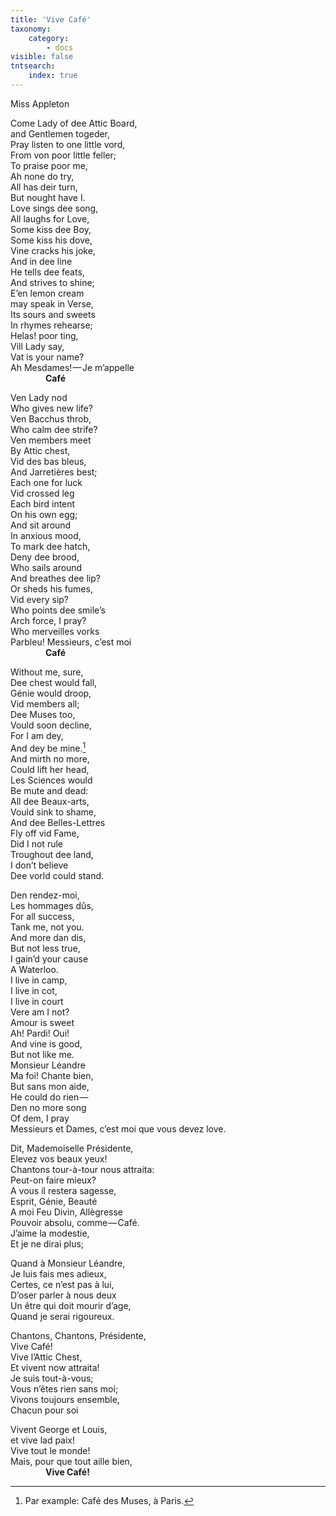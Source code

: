 ```yaml
---
title: 'Vive Café'
taxonomy:
    category:
        - docs
visible: false
tntsearch:
    index: true
---
```


<div class="author">Miss Appleton</div>

Come Lady of dee Attic Board,  
and Gentlemen togeder,  
Pray listen to one little vord,  
From von poor little feller;  
To praise poor me,  
Ah none do try,  
All has deir turn,  
But nought have I.  
Love sings dee song,  
All laughs for Love,  
Some kiss dee Boy,  
Some kiss his dove,  
Vine cracks his joke,  
And in dee line  
He tells dee feats,  
And strives to shine;  
E’en lemon cream  
may speak in Verse,  
Its sours and sweets  
In rhymes rehearse;  
Helas! poor ting,  
Vill Lady say,  
Vat is your name?  
Ah Mesdames! — Je m’appelle  
&emsp;&emsp;&emsp;&emsp;**Café**

Ven Lady nod  
Who gives new life?  
Ven Bacchus throb,  
Who calm dee strife?  
Ven members meet  
By Attic chest,  
Vid des bas bleus,  
And Jarretières best;  
Each one for luck  
Vid crossed leg  
Each bird intent  
On his own egg;  
And sit around  
In anxious mood,  
To mark dee hatch,  
Deny dee brood,  
Who sails around  
And breathes dee lip?  
Or sheds his fumes,  
Vid every sip?  
Who points dee smile’s  
Arch force, I pray?  
Who merveilles vorks  
Parbleu! Messieurs, c’est moi  
&emsp;&emsp;&emsp;&emsp;**Café**

Without me, sure,  
Dee chest would fall,  
Génie would droop,  
Vid members all;  
Dee Muses too,  
Vould soon decline,  
For I am dey,  
And dey be mine.[^1]  
And mirth no more,  
Could lift her head,  
Les Sciences would  
Be mute and dead:  
All dee Beaux-arts,  
Vould sink to shame,  
And dee Belles-Lettres  
Fly off vid Fame,  
Did I not rule  
Troughout dee land,  
I don’t believe  
Dee vorld could stand.

Den rendez-moi,  
Les hommages dûs,  
For all success,  
Tank me, not you.  
And more dan dis,  
But not less true,  
I gain’d your cause  
A Waterloo.  
I live in camp,  
I live in cot,  
I live in court  
Vere am I not?  
Amour is sweet  
Ah! Pardi! Oui!  
And vine is good,  
But not like me.  
Monsieur Léandre  
Ma foi! Chante bien,  
But sans mon aide,  
He could do rien —   
Den no more song  
Of dem, I pray  
Messieurs et Dames, c’est moi que vous devez love.

Dit, Mademoiselle Présidente,  
Elevez vos beaux yeux!  
Chantons tour-à-tour nous attraita:  
Peut-on faire mieux?  
A vous il restera sagesse,  
Esprit, Génie, Beauté  
A moi Feu Divin, Allègresse  
Pouvoir absolu, comme — Café.  
J’aime la modestie,  
Et je ne dirai plus;

Quand à Monsieur Léandre,  
Je luis fais mes adieux,  
Certes, ce n’est pas à lui,  
D’oser parler à nous deux  
Un être qui doit mourir d’age,  
Quand je serai rigoureux.  

Chantons, Chantons, Présidente,  
Vive Café!  
Vive l’Attic Chest,  
Et vivent now attraita!  
Je suis tout-à-vous;  
Vous n’êtes rien sans moi;  
Vivons toujours ensemble,  
Chacun pour soi

Vivent George et Louis,  
et vive lad paix!  
Vive tout le monde!  
Mais, pour que tout aille bien,  
&emsp;&emsp;&emsp;&emsp;**Vive Café!**

[^1]: Par example: Café des Muses, à Paris.